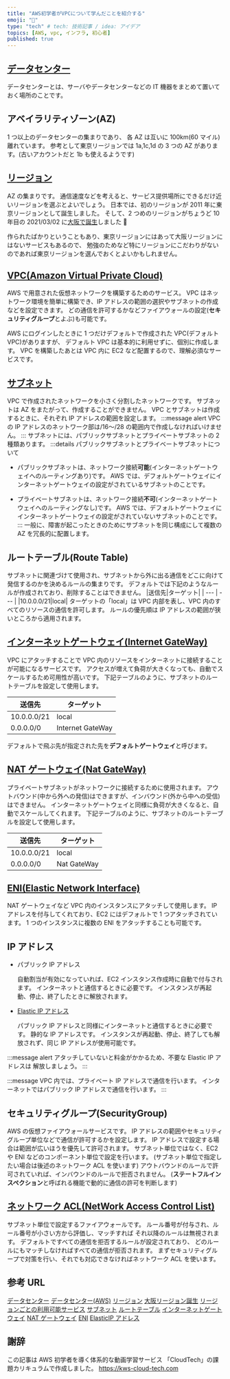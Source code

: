 ```yaml
---
title: "AWS初学者がVPCについて学んだことを紹介する"
emoji: "🔰"
type: "tech" # tech: 技術記事 / idea: アイデア
topics: [AWS, vpc, インフラ, 初心者]
published: true
---
```


## [データセンター](https://aws.amazon.com/jp/compliance/data-center/)

データセンターとは、サーバやデータセンターなどの IT 機器をまとめて置いておく場所のことです。

## アベイラリティゾーン(AZ)

1 つ以上のデータセンターの集まりであり、
各 AZ は互いに 100km(60 マイル)離れています。
参考として東京リージョンでは 1a,1c,1d の 3 つの AZ があります。(古いアカウントだと 1b も使えるようです)

## [リージョン](https://aws.amazon.com/jp/about-aws/global-infrastructure/regions_az/)

AZ の集まりです。
通信速度などを考えると、サービス提供場所にできるだけ近いリージョンを選ぶとよいでしょう。
日本では、初のリージョンが 2011 年に東京リージョンとして誕生しました。
そして、2 つめのリージョンがちょうど 10 年目の 2021/03/02 に[大阪で誕生](https://aws.amazon.com/jp/local/osaka-region/)しました 🎉

作られたばかりということもあり、東京リージョンにはあって大阪リージョンにはないサービスもあるので、
勉強のためなど特にリージョンにこだわりがないのであれば東京リージョンを選んでおくとよいかもしれません。

## [VPC(Amazon Virtual Private Cloud)](https://aws.amazon.com/jp/vpc/)

AWS で用意された仮想ネットワークを構築するためのサービス。
VPC はネットワーク環境を簡単に構築でき、IP アドレスの範囲の選択やサブネットの作成などを設定できます。
どの通信を許可するかなどファイアウォールの設定(**セキュリティグループ**とよぶ)も可能です。

AWS にログインしたときに 1 つだけデフォルトで作成された VPC(デフォルト VPC)がありますが、
デフォルト VPC は基本的に利用せずに、個別に作成します。
VPC を構築したあとは VPC 内に EC2 など配置するので、理解必須なサービスです。

## [サブネット](https://docs.aws.amazon.com/ja_jp/vpc/latest/userguide/VPC_Subnets.html)

VPC で作成されたネットワークを小さく分割したネットワークです。
サブネットは AZ をまたがって、作成することができません。
VPC とサブネットは作成するときに、それぞれ IP アドレスの範囲を設定します。
:::message alert
VPC の IP アドレスのネットワーク部は/16〜/28 の範囲内で作成しなければいけません。
:::
サブネットには、パブリックサブネットとプライベートサブネットの 2 種類あります。
:::details パブリックサブネットとプライベートサブネットについて

- パブリックサブネットは、ネットワーク接続**可能**(インターネットゲートウェイへのルーティングあり)です。
  AWS では、デフォルトゲートウェイにインターネットゲートウェイの設定がされているサブネットのことです。

- プライベートサブネットは、ネットワーク接続**不可**(インターネットゲートウェイへのルーティングなし)です。
  AWS では、デフォルトゲートウェイにインターネットゲートウェイの設定がされていないサブネットのことです。
  :::
  一般に、障害が起こったときのためにサブネットを同じ構成にして複数の AZ を冗長的に配置します。

## ルートテーブル(Route Table)

サブネットに関連づけて使用され、サブネットから外に出る通信をどこに向けて発信するのかを決めるルールの集まりです。
デフォルトでは下記のようなルールが作成されており、削除することはできません。
|送信先|ターゲット|
| --- | --- |
|10.0.0.0/21|local|
ターゲットの「local」は VPC 内部を表し、VPC 内のすべてのリソースの通信を許可します。
ルールの優先順は IP アドレスの範囲が狭いところから適用されます。

## [インターネットゲートウェイ(Internet GateWay)](https://docs.aws.amazon.com/ja_jp/vpc/latest/userguide/VPC_Internet_Gateway.html)

VPC にアタッチすることで VPC 内のリソースをインターネットに接続することが可能になるサービスです。
アクセスが増えて負荷が大きくなっても、自動でスケールするため可用性が高いです。
下記テーブルのように、サブネットのルートテーブルを設定して使用します。

| 送信先      | ターゲット       |
| ----------- | ---------------- |
| 10.0.0.0/21 | local            |
| 0.0.0.0/0   | Internet GateWay |

デフォルトで飛ぶ先が指定された先を**デフォルトゲートウェイ**と呼びます。

## [NAT ゲートウェイ(Nat GateWay)](https://docs.aws.amazon.com/ja_jp/vpc/latest/userguide/vpc-nat-gateway.html)

プライベートサブネットがネットワークに接続するために使用されます。
アウトバウンド(中から外への発信)はできますが、インバウンド(外から中への受信)はできません。
インターネットゲートウェイと同様に負荷が大きくなると、自動でスケールしてくれます。
下記テーブルのように、サブネットのルートテーブルを設定して使用します。

| 送信先      | ターゲット  |
| ----------- | ----------- |
| 10.0.0.0/21 | local       |
| 0.0.0.0/0   | Nat GateWay |

## [ENI(Elastic Network Interface)](https://docs.aws.amazon.com/ja_jp/AWSEC2/latest/UserGuide/using-eni.html)

NAT ゲートウェイなど VPC 内のインスタンスにアタッチして使用します。
IP アドレスを付与してくれており、EC2 にはデフォルトで 1 つアタッチされています。
1 つのインスタンスに複数の ENI をアタッチすることも可能です。

## IP アドレス

- パブリック IP アドレス

  自動割当が有効になっていれば、EC2 インスタンス作成時に自動で付与されます。
  インターネットと通信するときに必要です。
  インスタンスが再起動、停止、終了したときに解放されます。

- [Elastic IP アドレス](https://docs.aws.amazon.com/ja_jp/AWSEC2/latest/UserGuide/elastic-ip-addresses-eip.html)

  パブリック IP アドレスと同様にインターネットと通信するときに必要です。
  静的な IP アドレスです。
  インスタンスが再起動、停止、終了しても解放されず、同じ IP アドレスが使用可能です。

:::message alert
アタッチしていないと料金がかかるため、不要な Elastic IP アドレスは
解放しましょう。
:::

:::message
VPC 内では、プライベート IP アドレスで通信を行います。
インターネットではパブリック IP アドレスで通信を行います。
:::

## セキュリティグループ(SecurityGroup)

AWS の仮想ファイアウォールサービスです。
IP アドレスの範囲やセキュリティグループ単位などで通信が許可するかを設定します。
IP アドレスで設定する場合は範囲が広いほうを優先して許可されます。
サブネット単位ではなく、EC2 や ENI などのコンポーネント単位で設定を行います。
(サブネット単位で指定したい場合は後述のネットワーク ACL を使います)
アウトバウンドのルールで許可されていれば、インバウンドのルールで拒否されません。
(**ステートフルインスペクション**と呼ばれる機能で動的に通信の許可を判断します)

## [ネットワーク ACL(NetWork Access Control List)](https://docs.aws.amazon.com/ja_jp/vpc/latest/userguide/vpc-network-acls.html)

サブネット単位で設定するファイアウォールです。
ルール番号が付与され、ルール番号が小さい方から評価し、マッチすれば
それ以降のルールは無視されます。
デフォルトですべての通信を拒否するルールが設定されており、
どのルールにもマッチしなければすべての通信が拒否されます。
まずセキュリティグループで対策を行い、それでも対応できなければネットワーク ACL を使います。

## 参考 URL

[データセンター](https://kronoz.co.jp/column/03/)
[データセンター(AWS)](https://aws.amazon.com/jp/compliance/data-center/)
[リージョン](https://aws.amazon.com/jp/about-aws/global-infrastructure/regions_az/)
[大阪リージョン誕生](https://aws.amazon.com/jp/local/osaka-region/)
[リージョンごとの利用可能サービス](https://aws.amazon.com/jp/about-aws/global-infrastructure/regional-product-services/)
[サブネット](https://docs.aws.amazon.com/ja_jp/vpc/latest/userguide/VPC_Subnets.html)
[ルートテーブル](https://docs.aws.amazon.com/ja_jp/vpc/latest/userguide/VPC_Route_Tables.html)
[インターネットゲートウェイ](https://docs.aws.amazon.com/ja_jp/vpc/latest/userguide/VPC_Internet_Gateway.html)
[NAT ゲートウェイ](https://docs.aws.amazon.com/ja_jp/vpc/latest/userguide/vpc-nat-gateway.html)
[ENI](https://docs.aws.amazon.com/ja_jp/AWSEC2/latest/UserGuide/using-eni.html)
[ElasticIP アドレス](https://docs.aws.amazon.com/ja_jp/AWSEC2/latest/UserGuide/elastic-ip-addresses-eip.html)

## 謝辞

この記事は AWS 初学者を導く体系的な動画学習サービス
「CloudTech」の課題カリキュラムで作成しました。
https://kws-cloud-tech.com
